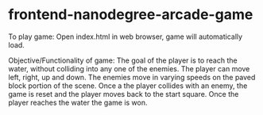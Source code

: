 frontend-nanodegree-arcade-game
===============================
To play game:
Open index.html in web browser, game will automatically load.

Objective/Functionality of game:
The goal of the player is to reach the water, without colliding into any one of the enemies. The player can move left, right, up and down. The enemies move in varying speeds on the paved block portion of the scene. Once a the player collides with an enemy, the game is reset and the player moves back to the start square. Once the player reaches the water the game is won.
